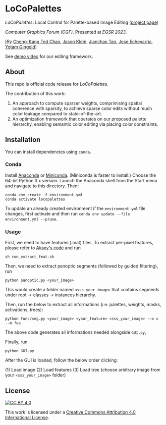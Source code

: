 # LoCoPalettes

*LoCoPalettes*: Local Control for Palette-based Image Editing ([project page](https://cragl.cs.gmu.edu/locopalettes/))

*Computer Graphics Forum (CGF)*. Presented at *EGSR 2023*.

[*By* [Cheng-Kang Ted Chao](https://mason.gmu.edu/~cchao8/), [Jason Klein](https://www.linkedin.com/in/jason-adam-klein), [Jianchao Tan](https://scholar.google.com/citations?user=1Gywy80AAAAJ&hl=en), [Jose Echevarria](http://www.jiechevarria.com/), [Yotam Gingold](https://cragl.cs.gmu.edu/)] 

See [demo video](https://cragl.cs.gmu.edu/locopalettes/) for our editing framework.

## About

This repo is official code release for *LoCoPalettes*. 

The contribution of this work:
1. An approach to compute sparser weights, comprimising spatial coherence with sparsity, to achieve sparse color edits without much color leakage compared to state-of-the-art.
2. An optimization framework that operates on our proposed palette hierarchy, enabling semantic color editing via placing color constraints.

## Installation

You can install dependencies using `conda`.

### Conda

Install [Anaconda](https://www.anaconda.com/products/individual) or [Miniconda](https://docs.conda.io/en/latest/miniconda.html).
(Miniconda is faster to install.) Choose the 64-bit Python 3.x version. Launch the Anaconda shell from the Start menu and navigate to this directory.
Then:

    conda env create -f environment.yml
    conda activate locopalettes

To update an already created environment if the `environment.yml` file changes, first activate and then run `conda env update --file environment.yml --prune`.

### Usage

First, we need to have features (.mat) files. To extract per-pixel features, please refer to [Aksoy's code](https://github.com/tedchao/SIGGRAPH18SSS) and run

    sh run_extract_feat.sh

Then, we need to extract panoptic segments (followed by guided filtering), run

    python panoptic.py <your_image>

This would create a folder named `<sss_your_image>` that contains segments under root -> classes -> instances hierarchy.

Then, run the below to extract all informations (i.e. palettes, weights, masks, activations, trees):

    python func/seg.py <your_image> <your_feature> <sss_your_image> --o s --m fea

The above code generates all informations needed alongside `GUI.py`,

Finally, run

    python GUI.py

After the GUI is loaded, follow the below order clicking:

(1) Load image
(2) Load features
(3) Load tree (choose arbitrary image from your `<sss_your_image>` folder)

## License

[![CC BY 4.0][cc-by-shield]][cc-by]

This work is licensed under a
[Creative Commons Attribution 4.0 International License][cc-by].

[cc-by]: http://creativecommons.org/licenses/by/4.0/
[cc-by-image]: https://i.creativecommons.org/l/by/4.0/88x31.png
[cc-by-shield]: https://img.shields.io/badge/License-CC%20BY%204.0-lightgrey.svg
